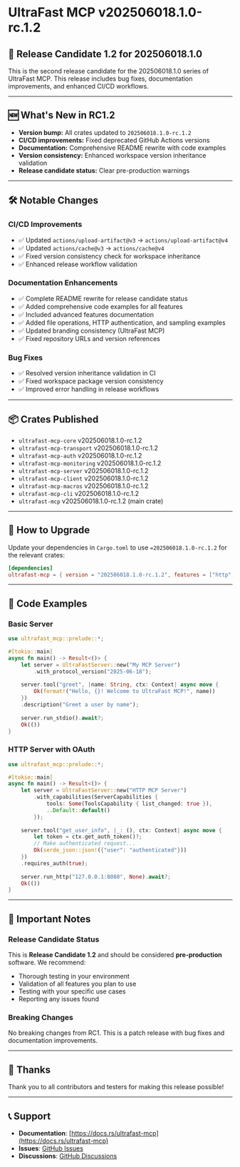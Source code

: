 # UltraFast MCP v202506018.1.0-rc.1.2

## 🚀 Release Candidate 1.2 for 202506018.1.0

This is the second release candidate for the 202506018.1.0 series of UltraFast MCP. This release includes bug fixes, documentation improvements, and enhanced CI/CD workflows.

---

## 🆕 What's New in RC1.2

- **Version bump:** All crates updated to `202506018.1.0-rc.1.2`
- **CI/CD improvements:** Fixed deprecated GitHub Actions versions
- **Documentation:** Comprehensive README rewrite with code examples
- **Version consistency:** Enhanced workspace version inheritance validation
- **Release candidate status:** Clear pre-production warnings

---

## 🛠️ Notable Changes

### CI/CD Improvements
- ✅ Updated `actions/upload-artifact@v3` → `actions/upload-artifact@v4`
- ✅ Updated `actions/cache@v3` → `actions/cache@v4`
- ✅ Fixed version consistency check for workspace inheritance
- ✅ Enhanced release workflow validation

### Documentation Enhancements
- ✅ Complete README rewrite for release candidate status
- ✅ Added comprehensive code examples for all features
- ✅ Included advanced features documentation
- ✅ Added file operations, HTTP authentication, and sampling examples
- ✅ Updated branding consistency (UltraFast MCP)
- ✅ Fixed repository URLs and version references

### Bug Fixes
- ✅ Resolved version inheritance validation in CI
- ✅ Fixed workspace package version consistency
- ✅ Improved error handling in release workflows

---

## 📦 Crates Published

- `ultrafast-mcp-core` v202506018.1.0-rc.1.2
- `ultrafast-mcp-transport` v202506018.1.0-rc.1.2
- `ultrafast-mcp-auth` v202506018.1.0-rc.1.2
- `ultrafast-mcp-monitoring` v202506018.1.0-rc.1.2
- `ultrafast-mcp-server` v202506018.1.0-rc.1.2
- `ultrafast-mcp-client` v202506018.1.0-rc.1.2
- `ultrafast-mcp-macros` v202506018.1.0-rc.1.2
- `ultrafast-mcp-cli` v202506018.1.0-rc.1.2
- `ultrafast-mcp` v202506018.1.0-rc.1.2 (main crate)

---

## 📝 How to Upgrade

Update your dependencies in `Cargo.toml` to use `=202506018.1.0-rc.1.2` for the relevant crates:

```toml
[dependencies]
ultrafast-mcp = { version = "202506018.1.0-rc.1.2", features = ["http", "oauth"] }
```

---

## 🔧 Code Examples

### Basic Server
```rust
use ultrafast_mcp::prelude::*;

#[tokio::main]
async fn main() -> Result<()> {
    let server = UltraFastServer::new("My MCP Server")
        .with_protocol_version("2025-06-18");
    
    server.tool("greet", |name: String, ctx: Context| async move {
        Ok(format!("Hello, {}! Welcome to UltraFast MCP!", name))
    })
    .description("Greet a user by name");
    
    server.run_stdio().await?;
    Ok(())
}
```

### HTTP Server with OAuth
```rust
use ultrafast_mcp::prelude::*;

#[tokio::main]
async fn main() -> Result<()> {
    let server = UltraFastServer::new("HTTP MCP Server")
        .with_capabilities(ServerCapabilities {
            tools: Some(ToolsCapability { list_changed: true }),
            ..Default::default()
        });
    
    server.tool("get_user_info", |_: (), ctx: Context| async move {
        let token = ctx.get_auth_token()?;
        // Make authenticated request...
        Ok(serde_json::json!({"user": "authenticated"}))
    })
    .requires_auth(true);
    
    server.run_http("127.0.0.1:8080", None).await?;
    Ok(())
}
```

---

## 🚨 Important Notes

### Release Candidate Status
This is **Release Candidate 1.2** and should be considered **pre-production** software. We recommend:
- Thorough testing in your environment
- Validation of all features you plan to use
- Testing with your specific use cases
- Reporting any issues found

### Breaking Changes
No breaking changes from RC1. This is a patch release with bug fixes and documentation improvements.

---

## 🙏 Thanks

Thank you to all contributors and testers for making this release possible!

---

## 📞 Support

- **Documentation**: [https://docs.rs/ultrafast-mcp](https://docs.rs/ultrafast-mcp)
- **Issues**: [GitHub Issues](https://github.com/techgopal/ultrafast-mcp/issues)
- **Discussions**: [GitHub Discussions](https://github.com/techgopal/ultrafast-mcp/discussions) 